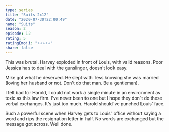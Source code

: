 ```yaml
--- 
type: series 
title: "Suits 2x12" 
date: "2020-07-30T22:00:49" 
name: "Suits" 
season: 2 
episode: 12 
rating: 5 
ratingEmoji: "⭐️⭐️⭐️⭐️⭐️" 
share: false 
---
```


This was brutal. Harvey exploded in front of Louis, with valid reasons. Poor Jessica has to deal with the gunslinger, doesn't look easy.

Mike got what he deserved. He slept with Tess knowing she was married (loving her husband or not. Don't do that man. Be a gentleman).

I felt bad for Harold, I could not work a single minute in an environment as toxic as this law firm. I've never been to one but I hope they don't do these verbal exchanges. It's just too much. Harold should've punched Louis' face.

Such a powerful scene when Harvey gets to Louis' office without saying a word and rips the resignation letter in half. No words are exchanged but the message got across. Well done.
